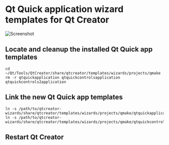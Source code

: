 # Qt Quick application wizard templates for Qt Creator

![Screenshot](https://raw.github.com/jpnurmi/qtcreator-wizards/master/screenshot.png)

## Locate and cleanup the installed Qt Quick app templates

    cd ~/Qt/Tools/QtCreator/share/qtcreator/templates/wizards/projects/qmake
    rm -r qtquickapplication qtquickcontrolsapplication qtquickcontrols2application

## Link the new Qt Quick app templates

    ln -s /path/to/qtcreator-wizards/share/qtcreator/templates/wizards/projects/qmake/qtquickapplication
    ln -s /path/to/qtcreator-wizards/share/qtcreator/templates/wizards/projects/qmake/qtquickcontrols2application

## Restart Qt Creator
